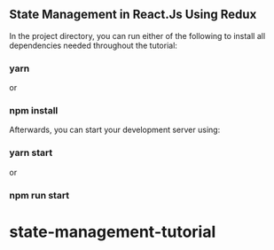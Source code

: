## State Management in React.Js Using Redux

In the project directory, you can run either of the following to install all dependencies needed throughout the tutorial:

### yarn

or

### npm install

Afterwards, you can start your development server using:

### yarn start

or

### npm run start
# state-management-tutorial
